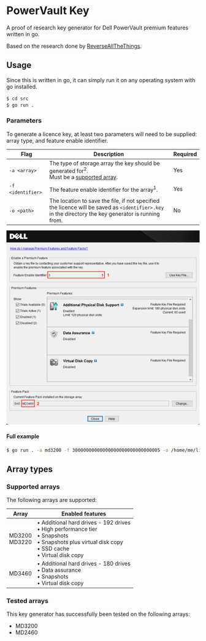 # PowerVault Key

A proof of research key generator for Dell PowerVault premium features written in go.

Based on the research done by [ReverseAllTheThings](https://github.com/ReverseAllTheThings/PowervaultKeygen).

## Usage

Since this is written in go, it can simply run it on any operating system with go installed.

```sh
$ cd src
$ go run .
```

### Parameters

To generate a licence key, at least two parameters will need to be supplied: array type, and feature enable identifier.

| Flag | Description | Required |
|------------|-------------|----------|
| `-a <array>` | The type of storage array the key should be generated for<sup>2</sup>.<br/>Must be a [supported array](#supported-arrays). | Yes |
| `-f <identifier>` | The feature enable identifier for the array<sup>1</sup>. | Yes |
| `-o <path>` | The location to save the file, if not specified the licence will be saved as `<identifier>.key` in the directory the key generator is running from. | No |

![](assets/parameters.png)

#### Full example

```sh
$ go run . -a md3200 -f 30000000000000000000000000000005 -o /home/me/licence.key
```

## Array types

### Supported arrays

The following arrays are supported:

| Array | Enabled features |
|-------|------------------|
| MD3200<br/>MD3220 | &bull; Additional hard drives - 192 drives<br/>&bull; High performance tier<br/>&bull; Snapshots<br/>&bull; Snapshots plus virtual disk copy<br/>&bull; SSD cache<br/>&bull; Virtual disk copy |
| MD3460 | &bull; Additional hard drives - 180 drives<br/>&bull; Data assurance<br/>&bull; Snapshots<br/>&bull; Virtual disk copy |

### Tested arrays

This key generator has successfully been tested on the following arrays:

- MD3200
- MD2460


